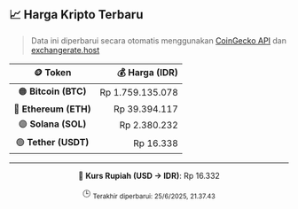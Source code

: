 

<!-- HARGA_KRIPTO -->
## 📈 Harga Kripto Terbaru

> Data ini diperbarui secara otomatis menggunakan [CoinGecko API](https://www.coingecko.com/) dan [exchangerate.host](https://exchangerate.host/)

<div align="center">

| 🪙 Token | 💰 Harga (IDR) |
|:------:|---------------:|
| 🟠 **Bitcoin (BTC)**   | Rp 1.759.135.078 |
| 🔵 **Ethereum (ETH)**  | Rp 39.394.117 |
| 🟣 **Solana (SOL)**    | Rp 2.380.232 |
| 🟢 **Tether (USDT)**   | Rp 16.338 |

---

💱 **Kurs Rupiah (USD → IDR)**: Rp 16.332

🕒 <sub>Terakhir diperbarui: 25/6/2025, 21.37.43</sub>

</div>
<!-- /HARGA_KRIPTO -->